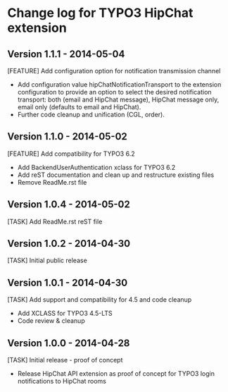# Change log for TYPO3 HipChat extension

## Version 1.1.1 - 2014-05-04
[FEATURE] Add configuration option for notification transmission channel

* Add configuration value hipChatNotificationTransport to the extension
  configuration to provide an option to select the desired notification
  transport: both (email and HipChat message), HipChat message only,
  email only (defaults to email and HipChat).
* Further code cleanup and unification (CGL, order).

## Version 1.1.0 - 2014-05-02
[FEATURE] Add compatibility for TYPO3 6.2

* Add BackendUserAuthentication xclass for TYPO3 6.2
* Add reST documentation and clean up and restructure existing files
* Remove ReadMe.rst file

## Version 1.0.4 - 2014-05-02
[TASK] Add ReadMe.rst reST file

## Version 1.0.2 - 2014-04-30
[TASK] Initial public release

## Version 1.0.1 - 2014-04-30
[TASK] Add support and compatibility for 4.5 and code cleanup

* Add XCLASS for TYPO3 4.5-LTS
* Code review & cleanup

## Version 1.0.0 - 2014-04-28
[TASK] Initial release - proof of concept

* Release HipChat API extension as proof of concept for
  TYPO3 login notifications to HipChat rooms